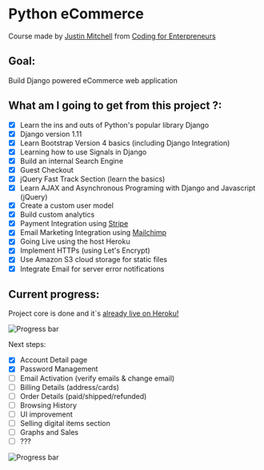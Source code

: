 # Python eCommerce
Course made by [Justin Mitchell](https://twitter.com/justinmitchel) from [Coding for Enterpreneurs](https://www.codingforentrepreneurs.com/)

## Goal:
Build Django powered eCommerce web application

## What am I going to get from this project ?:
- [x] Learn the ins and outs of Python's popular library Django
- [x] Django version 1.11
- [x] Learn Bootstrap Version 4 basics (including Django Integration)
- [x] Learning how to use Signals in Django
- [x] Build an internal Search Engine
- [x] Guest Checkout
- [x] jQuery Fast Track Section (learn the basics)
- [x] Learn AJAX and Asynchronous Programing with Django and Javascript (jQuery)
- [x] Create a custom user model
- [x] Build custom analytics
- [x] Payment Integration using [Stripe](https://stripe.com/)
- [x] Email Marketing Integration using [Mailchimp](https://mailchimp.com/)
- [x] Going Live using the host Heroku
- [x] Implement HTTPs (using Let's Encrypt)
- [x] Use Amazon S3 cloud storage for static files
- [x] Integrate Email for server error notifications

## Current progress:
Project core is done and it`s [already live on Heroku!](https://nameless-waters-84605.herokuapp.com/)

![Progress bar](http://progressed.io/bar/100?title=done "Progress bar")

Next steps:

- [x] Account Detail page
- [x] Password Management
- [ ] Email Activation (verify emails & change email)
- [ ] Billing Details (address/cards)
- [ ] Order Details (paid/shipped/refunded)
- [ ] Browsing History
- [ ] UI improvement
- [ ] Selling digital items section
- [ ] Graphs and Sales
- [ ] ???

![Progress bar](http://progressed.io/bar/20 "Progress bar")



